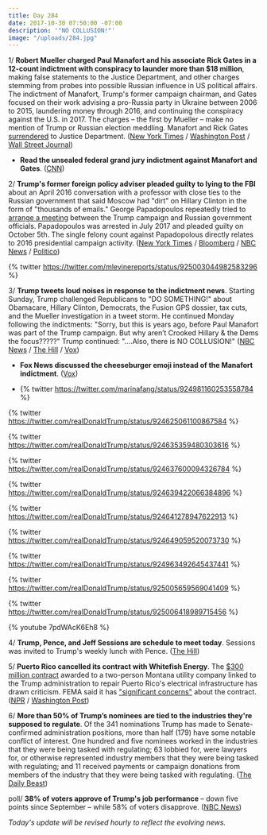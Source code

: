 ```yaml
---
title: Day 284
date: 2017-10-30 07:50:00 -07:00
description: '"NO COLLUSION!"'
image: "/uploads/284.jpg"
---
```


1/ **Robert Mueller charged Paul Manafort and his associate Rick Gates in a 12-count indictment with conspiracy to launder more than $18 million**, making false statements to the Justice Department, and other charges stemming from probes into possible Russian influence in US political affairs. The indictment of Manafort, Trump's former campaign chairman, and Gates focused on their work advising a pro-Russia party in Ukraine between 2006 to 2015, laundering money through 2016, and continuing the conspiracy against the U.S. in 2017. The charges – the first by Mueller – make no mention of Trump or Russian election meddling. Manafort and Rick Gates [surrendered](http://www.cnn.com/2017/10/30/politics/paul-manafort-russia-investigation-surrender/index.html) to Justice Department. ([New York Times](https://www.nytimes.com/2017/10/30/us/politics/paul-manafort-indicted.html) / [Washington Post](https://www.washingtonpost.com/world/national-security/manafort-and-former-business-partner-asked-to-surrender-in-connection-with-special-counsel-probe/2017/10/30/6fe051f0-bd67-11e7-959c-fe2b598d8c00_story.html) / [Wall Street Journal](https://www.wsj.com/articles/former-trump-campaign-chairman-paul-manafort-charged-in-russia-probe-1509365767))

* **Read the unsealed federal grand jury indictment against Manafort and Gates**. ([CNN](http://www.cnn.com/2017/10/30/politics/indictment-manafort-gates/index.html))

2/ **Trump's former foreign policy adviser pleaded guilty to lying to the FBI** about an April 2016 conversation with a professor with close ties to the Russian government that said Moscow had "dirt" on Hillary Clinton in the form of "thousands of emails." George Papadopoulos repeatedly tried to [arrange a meeting](https://whatthefuckjusthappenedtoday.com/2017/08/14/day-207/#8-a-junior-trump-campaign-adviser-re) between the Trump campaign and Russian government officials. Papadopoulos was arrested in July 2017 and pleaded guilty on October 5th. The single felony count against Papadopolous directly relates to 2016 presidential campaign activity. ([New York Times](https://www.nytimes.com/2017/10/30/us/politics/george-papadopoulos-russia.html) / [Bloomberg](https://www.bloomberg.com/news/articles/2017-10-30/trump-foreign-policy-adviser-pleaded-guilty-in-mueller-probe) / [NBC News](https://www.nbcnews.com/news/us-news/trump-campaign-adviser-george-papadopoulos-pleads-guilty-lying-n815596) / [Politico](https://www.politico.com/story/2017/10/30/former-trump-campaign-adviser-pleads-guilty-to-lying-to-fbi-about-russia-contacts-244311))

{% twitter https://twitter.com/mlevinereports/status/925003044982583296 %}

3/ **Trump tweets loud noises in response to the indictment news**. Starting Sunday, Trump challenged Republicans to "DO SOMETHING!" about Obamacare, Hillary Clinton, Democrats, the Fusion GPS dossier, tax cuts, and the Mueller investigation in a tweet storm. He continued Monday following the indictments: "Sorry, but this is years ago, before Paul Manafort was part of the Trump campaign. But why aren’t Crooked Hillary & the Dems the focus?????" Trump continued: "....Also, there is NO COLLUSION!" ([NBC News](https://www.nbcnews.com/politics/donald-trump/trump-goes-tweet-storm-about-health-care-clinton-dossier-more-n815416) / [The Hill](http://thehill.com/homenews/administration/357789-trump-on-manafort-indictment-it-was-years-ago-why-isnt-clinton-the) / [Vox](https://www.vox.com/2017/10/30/16570554/manafort-indictment-trump-tweet))

* **Fox News discussed the cheeseburger emoji instead of the Manafort indictment**. ([Vox](https://www.vox.com/policy-and-politics/2017/10/30/16570198/trump-manafort-indictment-fox-news))

* {% twitter https://twitter.com/marinafang/status/924981160253558784 %}

{% twitter https://twitter.com/realDonaldTrump/status/924625061100867584 %}

{% twitter https://twitter.com/realDonaldTrump/status/924635359480303616 %}

{% twitter https://twitter.com/realDonaldTrump/status/924637600094326784 %}

{% twitter https://twitter.com/realDonaldTrump/status/924639422066384896 %}

{% twitter https://twitter.com/realDonaldTrump/status/924641278947622913 %}

{% twitter https://twitter.com/realDonaldTrump/status/924649059520073730 %}

{% twitter https://twitter.com/realDonaldTrump/status/924963492645437441 %}

{% twitter https://twitter.com/realDonaldTrump/status/925005659569041409 %}

{% twitter https://twitter.com/realDonaldTrump/status/925006418989715456 %}

{% youtube 7pdWAcK6Eh8 %}

4/ **Trump, Pence, and Jeff Sessions are schedule to meet today**. Sessions was invited to Trump's weekly lunch with Pence. ([The Hill](http://thehill.com/homenews/administration/357783-trump-to-lunch-with-sessions-amid-manafort-charges))

5/ **Puerto Rico cancelled its contract with Whitefish Energy**. The [$300 million contract](https://whatthefuckjusthappenedtoday.com/2017/10/24/day-278/#7-a-two-person-montana-utility-compa) awarded to a two-person Montana utility company linked to the Trump administration to repair Puerto Rico's electrical infrastructure has drawn criticism. FEMA said it has ["significant concerns"](https://whatthefuckjusthappenedtoday.com/2017/10/27/day-281/#7-the-whitefish-contract-with-puerto) about the contract. ([NPR](http://www.npr.org/sections/thetwo-way/2017/10/29/560683583/puerto-rican-governor-calls-for-cancellation-of-controversial-whitefish-contract) / [Washington Post](https://www.washingtonpost.com/business/economy/puerto-rico-governor-says-contract-to-whitefish-company-should-be-canceled/2017/10/29/e5336cda-bcb8-11e7-97d9-bdab5a0ab381_story.html))

6/ **More than 50% of Trump’s nominees are tied to the industries they're supposed to regulate**. Of the 341 nominations Trump has made to Senate-confirmed administration positions, more than half (179) have some notable conflict of interest. One hundred and five nominees worked in the industries that they were being tasked with regulating; 63 lobbied for, were lawyers for, or otherwise represented industry members that they were being tasked with regulating; and 11 received payments or campaign donations from members of the industry that they were being tasked with regulating. ([The Daily Beast](https://www.thedailybeast.com/donald-trump-pledged-to-drain-the-swamp-instead-he-filled-it-with-industry-sharks))

poll/ **38% of voters approve of Trump's job performance** – down five points since September – while 58% of voters disapprove. ([NBC News](https://www.nbcnews.com/politics/donald-trump/trump-s-approval-rating-drops-lowest-level-yet-new-nbc-n815321))

*Today's update will be revised hourly to reflect the evolving news.*